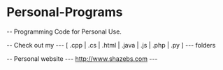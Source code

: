 # Personal-Programs
-- Programming Code for Personal Use.

-- Check out my --- [ .cpp | .cs | .html | .java | .js | .php | .py ] --- folders

-- Personal website --- http://www.shazebs.com ---
